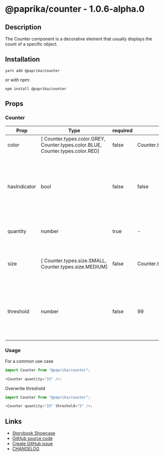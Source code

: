 <!-- start: Autogenerated - do not modify -->

# @paprika/counter - 1.0.6-alpha.0

## Description

The Counter component is a decorative element that usually displays the count of a specific object.

## Installation

```
yarn add @paprika/counter
```

or with npm:

```
npm install @paprika/counter
```

## Props

### Counter

| Prop         | Type                                                                           | required | default                   | Description                                                                                                          |
| ------------ | ------------------------------------------------------------------------------ | -------- | ------------------------- | -------------------------------------------------------------------------------------------------------------------- |
| color        | [ Counter.types.color.GREY, Counter.types.color.BLUE, Counter.types.color.RED] | false    | Counter.types.color.GREY  | Background color of the counter.                                                                                     |
| hasIndicator | bool                                                                           | false    | false                     | If the counter should display a red dot on the top right corner. Normally used to indicate when there are new items. |
| quantity     | number                                                                         | true     | -                         | The number displayed inside the counter.                                                                             |
| size         | [ Counter.types.size.SMALL, Counter.types.size.MEDIUM]                         | false    | Counter.types.size.MEDIUM | Size of counter. It can be small or medium. Default is medium.                                                       |
| threshold    | number                                                                         | false    | 99                        | When quantity exceeds threshold, it will display "(Threshold)+" inside the counter. Default is 99.                   |

<!-- end: Autogenerated - do not modify -->
<!-- content -->

### Usage

For a common use case

```js
import Counter from "@paprika/counter";

<Counter quantity="33" />;
```

Overwrite threshold

```js
import Counter from "@paprika/counter";

<Counter quantity="33" threshold="5" />;
```

<!-- eoContent -->

## Links

- [Storybook Showcase](https://paprika.highbond.com/?path=/story/display-counter--showcase)
- [GitHub source code](https://github.com/acl-services/paprika/tree/master/packages/Counter/src)
- [Create GitHub issue](https://github.com/acl-services/paprika/issues/new?label=[]&title=@paprika/counter%20[help]:%20your%20short%20description&body=%0A%23%20Help%20wanted%0A%0A%23%23%20Please%20write%20your%20question.%0A*A%20clear%20and%20concise%20description%20of%20what%20the%20question%20is*%0A%0A%23%23%20Additional%20context%0A*Add%20any%20other%20context%20or%20screenshots%20about%20your%20question%20here.*%0A)
- [CHANGELOG](https://github.com/acl-services/paprika/tree/master/packages/Counter/CHANGELOG.md)

